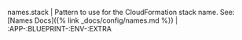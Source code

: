 names.stack | Pattern to use for the CloudFormation stack name. See: [Names Docs]({% link _docs/config/names.md %}) | :APP-:BLUEPRINT-:ENV-:EXTRA